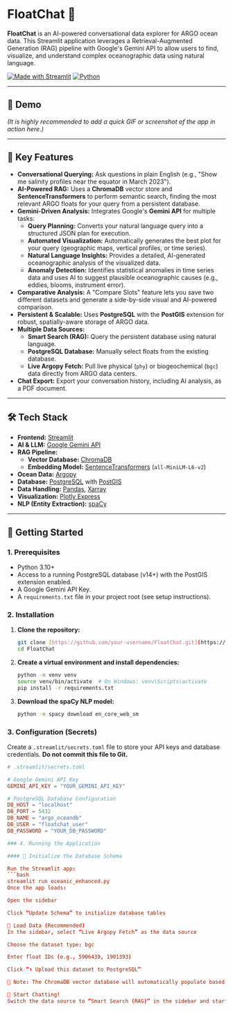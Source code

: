 # FloatChat 🌊

**FloatChat** is an AI-powered conversational data explorer for ARGO ocean data. This Streamlit application leverages a Retrieval-Augmented Generation (RAG) pipeline with Google's Gemini API to allow users to find, visualize, and understand complex oceanographic data using natural language.

[![Made with Streamlit](https://img.shields.io/badge/Made%20with-Streamlit-FF4B4B.svg?style=for-the-badge&logo=Streamlit)](https://streamlit.io)
[![Python](https://img.shields.io/badge/Python-3.10%2B-blue?style=for-the-badge&logo=python)](https://www.python.org/)

---

## 🎥 Demo

*(It is highly recommended to add a quick GIF or screenshot of the app in action here.)*

---

## 🎯 Key Features

* **Conversational Querying:** Ask questions in plain English (e.g., "Show me salinity profiles near the equator in March 2023").
* **AI-Powered RAG:** Uses a **ChromaDB** vector store and **SentenceTransformers** to perform semantic search, finding the most relevant ARGO floats for your query from a persistent database.
* **Gemini-Driven Analysis:** Integrates Google's **Gemini API** for multiple tasks:
    * **Query Planning:** Converts your natural language query into a structured JSON plan for execution.
    * **Automated Visualization:** Automatically generates the best plot for your query (geographic maps, vertical profiles, or time series).
    * **Natural Language Insights:** Provides a detailed, AI-generated oceanographic analysis of the visualized data.
    * **Anomaly Detection:** Identifies statistical anomalies in time series data and uses AI to suggest plausible oceanographic causes (e.g., eddies, blooms, instrument error).
* **Comparative Analysis:** A "Compare Slots" feature lets you save two different datasets and generate a side-by-side visual and AI-powered comparison.
* **Persistent & Scalable:** Uses **PostgreSQL** with the **PostGIS** extension for robust, spatially-aware storage of ARGO data.
* **Multiple Data Sources:**
    * **Smart Search (RAG):** Query the persistent database using natural language.
    * **PostgreSQL Database:** Manually select floats from the existing database.
    * **Live Argopy Fetch:** Pull live physical (`phy`) or biogeochemical (`bgc`) data directly from ARGO data centers.
* **Chat Export:** Export your conversation history, including AI analysis, as a PDF document.

---

## 🛠️ Tech Stack

* **Frontend:** [Streamlit](https://streamlit.io/)
* **AI & LLM:** [Google Gemini API](https://ai.google.dev/)
* **RAG Pipeline:**
    * **Vector Database:** [ChromaDB](https://www.trychroma.com/)
    * **Embedding Model:** [SentenceTransformers](https://sbert.net/) (`all-MiniLM-L6-v2`)
* **Ocean Data:** [Argopy](https://argopy.readthedocs.io/en/latest/)
* **Database:** [PostgreSQL](https://www.postgresql.org/) with [PostGIS](https://postgis.net/)
* **Data Handling:** [Pandas](https://pandas.pydata.org/), [Xarray](https://xarray.dev/)
* **Visualization:** [Plotly Express](https://plotly.com/python/plotly-express/)
* **NLP (Entity Extraction):** [spaCy](https://spacy.io/)

---

## 🚀 Getting Started

### 1. Prerequisites

* Python 3.10+
* Access to a running PostgreSQL database (v14+) with the PostGIS extension enabled.
* A Google Gemini API Key.
* A `requirements.txt` file in your project root (see setup instructions).

### 2. Installation

1.  **Clone the repository:**
    ```bash
    git clone [https://github.com/your-username/FloatChat.git](https://github.com/your-username/FloatChat.git)
    cd FloatChat
    ```

2.  **Create a virtual environment and install dependencies:**
    ```bash
    python -m venv venv
    source venv/bin/activate  # On Windows: venv\Scripts\activate
    pip install -r requirements.txt
    ```

3.  **Download the spaCy NLP model:**
    ```bash
    python -m spacy download en_core_web_sm
    ```

### 3. Configuration (Secrets)

Create a `.streamlit/secrets.toml` file to store your API keys and database credentials. **Do not commit this file to Git.**

```toml
# .streamlit/secrets.toml

# Google Gemini API Key
GEMINI_API_KEY = "YOUR_GEMINI_API_KEY"

# PostgreSQL Database Configuration
DB_HOST = "localhost"
DB_PORT = 5432
DB_NAME = "argo_oceandb"
DB_USER = "floatchat_user"
DB_PASSWORD = "YOUR_DB_PASSWORD"

### 4. Running the Application

#### 🧩 Initialize the Database Schema

Run the Streamlit app:
```bash
streamlit run oceanic_enhanced.py
Once the app loads:

Open the sidebar

Click “Update Schema” to initialize database tables

🌊 Load Data (Recommended)
In the sidebar, select “Live Argopy Fetch” as the data source

Choose the dataset type: bgc

Enter float IDs (e.g., 5906439, 1901393)

Click “⬆️ Upload this dataset to PostgreSQL”

🧠 Note: The ChromaDB vector database will automatically populate based on the data stored in PostgreSQL.

💬 Start Chatting!
Switch the data source to “Smart Search (RAG)” in the sidebar and start exploring ARGO data through natural language queries.
